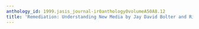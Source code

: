 ```yaml
---
anthology_id: 1999.jasis_journal-ir0anthology0volumeA50A8.12
title: 'Remediation: Understanding New Media by Jay David Bolter and Richard Grusin'
---
```

